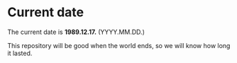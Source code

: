 # Current date

The current date is **1989.12.17.** (YYYY.MM.DD.)

This repository will be good when the world ends, so we will know how long it lasted.
